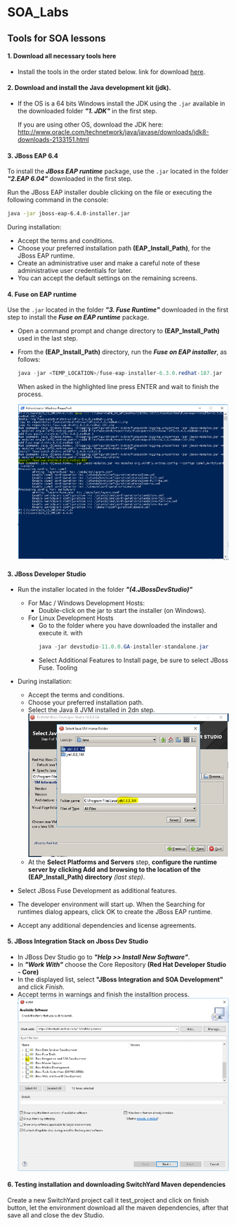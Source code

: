 # SOA_Labs

## Tools for SOA lessons 

#### 1. Download all necessary tools here 
- Install the tools in the order stated below. link for download [here]. 

#### 2. Download and install the **Java development kit (jdk)**.
* If the OS is a 64 bits Windows install the JDK using the `.jar` available in the downloaded folder _**"1. JDK"**_ in the first step.

    If you are using other OS, download the JDK here:
    http://www.oracle.com/technetwork/java/javase/downloads/jdk8-downloads-2133151.html

#### 3. JBoss EAP 6.4

To install the _**JBoss EAP runtime**_ package, use the `.jar` located in the folder _**"2.EAP 6.04"**_ downloaded in the first step.

Run the JBoss EAP installer double clicking on the file or executing the following command in the console:
```bash
java -jar jboss-eap-6.4.0-installer.jar
```
During installation:

- Accept the terms and conditions.
- Choose your preferred installation path **(EAP_Install_Path)**, for the JBoss EAP runtime.
- Create an administrative user and make a careful note of these administrative user credentials for later.
- You can accept the default settings on the remaining screens.
 
#### 4. Fuse on EAP runtime
Use the `.jar` located in the folder _**"3. Fuse Runtime"**_ downloaded in the first step to install the _**Fuse on EAP runtime**_ package.

- Open a command prompt and change directory to **(EAP_Install_Path)** used in the last step.
- From the **(EAP_Install_Path)** directory, run the **_Fuse on EAP installer_**, as follows:
    ```java
    java -jar <TEMP_LOCATION>/fuse-eap-installer-6.3.0.redhat-187.jar
    ```
	When asked in the highlighted line press ENTER and wait to finish the process.

	![fuse install cmd](/imgs/3_Install_FuseEAP_Runtime.PNG)
    
#### 3. JBoss Developer Studio
- Run the installer located in the folder _**"(4.JBossDevStudio)"**_
    - For Mac / Windows Development Hosts:
        - Double-click on the jar to start the installer (on Windows).
    - For Linux Development Hosts
        - Go to the folder where you have downloaded the installer and execute it. with
            ```java
            java -jar devstudio-11.0.0.GA-installer-standalone.jar
            ```
        - Select Additional Features to Install page, be sure to select JBoss Fuse. Tooling

- During installation:
    - Accept the terms and conditions.
    - Choose your preferred installation path.
    - Select the Java 8 JVM installed in 2dn step.
		![jdk path](/imgs/1_JDK_Path_.PNG)
    - At the **Select Platforms and Servers** step, **configure the runtime server by clicking Add and browsing to the location of the **(EAP_Install_Path)** directory** _(last step)_.
- Select JBoss Fuse Development as additional features.
- The developer environment will start up. When the Searching for runtimes dialog appears, click OK to create the JBoss EAP runtime.
- Accept any additional dependencies and license agreements.

#### 5. JBoss Integration Stack on Jboss Dev Studio

- In JBoss Dev Studio go to _**"Help >> Install New Software"**_.
- In _**"Work With"**_ choose the Core Repository **(Red Hat Developer Studio - Core)**
- In the displayed list, select **"JBoss Integration and SOA Development"** and click _Finish_.
- Accept terms in warnings and finish the installtion process.
	![soa tools](/imgs/2_Install_SOA_Suite.PNG)


#### 6. Testing installation and downloading SwitchYard Maven dependencies
Create a new SwitchYard project call it test_project and click on finish button, let the environment download all the maven dependencies, after that save all and close the dev Studio.

[here]: <https://drive.google.com/open?id=0B4PAsBMomKsjYUJIWjVaQVF5cEk>